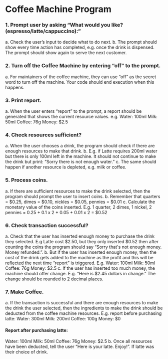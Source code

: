 # Coffee Machine Program
### 1. Prompt user by asking “What would you like? (espresso/latte/cappuccino):”
a. Check the user’s input to decide what to do next.
b. The prompt should show every time action has completed, e.g. once the drink is
 dispensed. The prompt should show again to serve the next customer.
### 2. Turn off the Coffee Machine by entering “off” to the prompt.
a. For maintainers of the coffee machine, they can use “off” as the secret word to turn off
 the machine. Your code should end execution when this happens.
### 3. Print report.
a. When the user enters “report” to the prompt, a report should be generated that shows
 the current resource values. e.g.
Water: 100ml
Milk: 50ml
Coffee: 76g
Money: $2.5
### 4. Check resources sufficient?
a. When the user chooses a drink, the program should check if there are enough
 resources to make that drink.
b. E.g. if Latte requires 200ml water but there is only 100ml left in the machine. It should
 not continue to make the drink but print: “Sorry there is not enough water.”
c. The same should happen if another resource is depleted, e.g. milk or coffee.
### 5. Process coins.
a. If there are sufficient resources to make the drink selected, then the program should
 prompt the user to insert coins.
b. Remember that quarters = $0.25, dimes = $0.10, nickles = $0.05, pennies = $0.01
c. Calculate the monetary value of the coins inserted. E.g. 1 quarter, 2 dimes, 1 nickel, 2
 pennies = 0.25 + 0.1 x 2 + 0.05 + 0.01 x 2 = $0.52
### 6. Check transaction successful?
a. Check that the user has inserted enough money to purchase the drink they selected.
 E.g Latte cost $2.50, but they only inserted $0.52 then after counting the coins the
 program should say “Sorry that's not enough money. Money refunded.”.
b. But if the user has inserted enough money, then the cost of the drink gets added to the
 machine as the profit and this will be reflected the next time “report” is triggered. E.g.
Water: 100ml
Milk: 50ml
Coffee: 76g
Money: $2.5
c. If the user has inserted too much money, the machine should offer change.
 E.g. “Here is $2.45 dollars in change.” The change should be rounded to 2 decimal
 places.
### 7. Make Coffee.
a. If the transaction is successful and there are enough resources to make the drink the
 user selected, then the ingredients to make the drink should be deducted from the
 coffee machine resources.
 E.g. report before purchasing latte:
Water: 300ml
Milk: 200ml
Coffee: 100g
Money: $0
#### Report after purchasing latte:
Water: 100ml
Milk: 50ml
Coffee: 76g
Money: $2.5
b. Once all resources have been deducted, tell the user “Here is your latte. Enjoy!”. If
 latte was their choice of drink.
